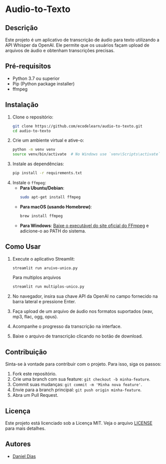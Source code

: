 # Audio-to-Texto

## Descrição
Este projeto é um aplicativo de transcrição de áudio para texto utilizando a API Whisper da OpenAI. Ele permite que os usuários façam upload de arquivos de áudio e obtenham transcrições precisas.

## Pré-requisitos
- Python 3.7 ou superior
- Pip (Python package installer)
- ffmpeg

## Instalação
1. Clone o repositório:
    ```sh
    git clone https://github.com/ecodelearn/audio-to-texto.git
    cd audio-to-texto
    ```
2. Crie um ambiente virtual e ative-o:
    ```sh
    python -m venv venv
    source venv/bin/activate  # No Windows use `venv\Scripts\activate`
    ```
3. Instale as dependências:
    ```sh
    pip install -r requirements.txt
    ```
4. Instale o `ffmpeg`:
    - **Para Ubuntu/Debian**:
        ```sh
        sudo apt-get install ffmpeg
        ```
    - **Para macOS (usando Homebrew)**:
        ```sh
        brew install ffmpeg
        ```
    - **Para Windows**:
        [Baixe o executável do site oficial do FFmpeg](https://ffmpeg.org/download.html) e adicione-o ao PATH do sistema.

## Como Usar
1. Execute o aplicativo Streamlit:
    ```sh
    streamlit run aruivo-unico.py
    ```
    Para multiplos arquivos
    ```sh
    streamlit run multiplos-unico.py
    ```

2. No navegador, insira sua chave API da OpenAI no campo fornecido na barra lateral e pressione Enter.
3. Faça upload de um arquivo de áudio nos formatos suportados (wav, mp3, flac, ogg, opus).
4. Acompanhe o progresso da transcrição na interface.
5. Baixe o arquivo de transcrição clicando no botão de download.

## Contribuição
Sinta-se à vontade para contribuir com o projeto. Para isso, siga os passos:
1. Fork este repositório.
2. Crie uma branch com sua feature: `git checkout -b minha-feature`.
3. Commit suas mudanças: `git commit -m 'Minha nova feature'`.
4. Envie para a branch principal: `git push origin minha-feature`.
5. Abra um Pull Request.

## Licença
Este projeto está licenciado sob a Licença MIT. Veja o arquivo [LICENSE](LICENSE) para mais detalhes.

## Autores
- [Daniel Dias](https://github.com/ecodelearn)
